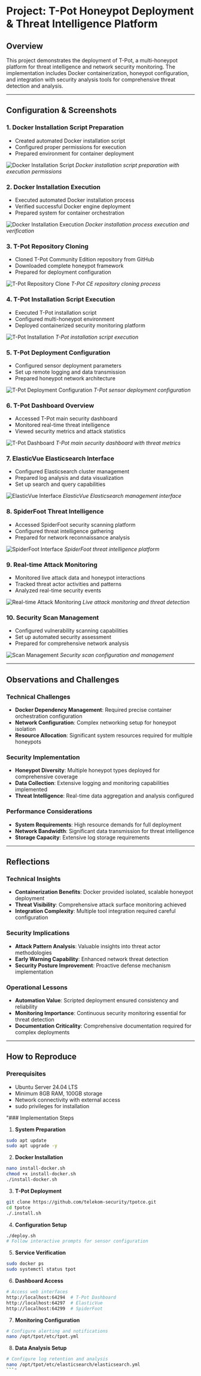 # Project: T-Pot Honeypot Deployment & Threat Intelligence Platform

## Overview
This project demonstrates the deployment of T-Pot, a multi-honeypot platform for threat intelligence and network security monitoring. The implementation includes Docker containerization, honeypot configuration, and integration with security analysis tools for comprehensive threat detection and analysis.

---

## Configuration & Screenshots

### 1. Docker Installation Script Preparation
- Created automated Docker installation script
- Configured proper permissions for execution
- Prepared environment for container deployment

![Docker Installation Script](screenshots/docker-install-script.png)
*Docker installation script preparation with execution permissions*

### 2. Docker Installation Execution
- Executed automated Docker installation process
- Verified successful Docker engine deployment
- Prepared system for container orchestration

![Docker Installation Execution](screenshots/docker-install-execution.png)
*Docker installation process execution and verification*

### 3. T-Pot Repository Cloning
- Cloned T-Pot Community Edition repository from GitHub
- Downloaded complete honeypot framework
- Prepared for deployment configuration

![T-Pot Repository Clone](screenshots/tpot-repository-clone.png)
*T-Pot CE repository cloning process*

### 4. T-Pot Installation Script Execution
- Executed T-Pot installation script
- Configured multi-honeypot environment
- Deployed containerized security monitoring platform

![T-Pot Installation](screenshots/tpot-installation.png)
*T-Pot installation script execution*

### 5. T-Pot Deployment Configuration
- Configured sensor deployment parameters
- Set up remote logging and data transmission
- Prepared honeypot network architecture

![T-Pot Deployment Configuration](screenshots/tpot-deployment-config.png)
*T-Pot sensor deployment configuration*

### 6. T-Pot Dashboard Overview
- Accessed T-Pot main security dashboard
- Monitored real-time threat intelligence
- Viewed security metrics and attack statistics

![T-Pot Dashboard](screenshots/tpot-dashboard.png)
*T-Pot main security dashboard with threat metrics*

### 7. ElasticVue Elasticsearch Interface
- Configured Elasticsearch cluster management
- Prepared log analysis and data visualization
- Set up search and query capabilities

![ElasticVue Interface](screenshots/elasticvue-interface.png)
*ElasticVue Elasticsearch management interface*

### 8. SpiderFoot Threat Intelligence
- Accessed SpiderFoot security scanning platform
- Configured threat intelligence gathering
- Prepared for network reconnaissance analysis

![SpiderFoot Interface](screenshots/spiderfoot-interface.png)
*SpiderFoot threat intelligence platform*

### 9. Real-time Attack Monitoring
- Monitored live attack data and honeypot interactions
- Tracked threat actor activities and patterns
- Analyzed real-time security events

![Real-time Attack Monitoring](screenshots/realtime-attack-monitoring.png)
*Live attack monitoring and threat detection*

### 10. Security Scan Management
- Configured vulnerability scanning capabilities
- Set up automated security assessment
- Prepared for comprehensive network analysis

![Scan Management](screenshots/scan-management.png)
*Security scan configuration and management*

---

## Observations and Challenges

### Technical Challenges
- **Docker Dependency Management**: Required precise container orchestration configuration
- **Network Configuration**: Complex networking setup for honeypot isolation
- **Resource Allocation**: Significant system resources required for multiple honeypots

### Security Implementation
- **Honeypot Diversity**: Multiple honeypot types deployed for comprehensive coverage
- **Data Collection**: Extensive logging and monitoring capabilities implemented
- **Threat Intelligence**: Real-time data aggregation and analysis configured

### Performance Considerations
- **System Requirements**: High resource demands for full deployment
- **Network Bandwidth**: Significant data transmission for threat intelligence
- **Storage Capacity**: Extensive log storage requirements

---

## Reflections

### Technical Insights
- **Containerization Benefits**: Docker provided isolated, scalable honeypot deployment
- **Threat Visibility**: Comprehensive attack surface monitoring achieved
- **Integration Complexity**: Multiple tool integration required careful configuration

### Security Implications
- **Attack Pattern Analysis**: Valuable insights into threat actor methodologies
- **Early Warning Capability**: Enhanced network threat detection
- **Security Posture Improvement**: Proactive defense mechanism implementation

### Operational Lessons
- **Automation Value**: Scripted deployment ensured consistency and reliability
- **Monitoring Importance**: Continuous security monitoring essential for threat detection
- **Documentation Criticality**: Comprehensive documentation required for complex deployments

---

## How to Reproduce

### Prerequisites
- Ubuntu Server 24.04 LTS
- Minimum 8GB RAM, 100GB storage
- Network connectivity with external access
- sudo privileges for installation

"### Implementation Steps

1. **System Preparation**
```bash
sudo apt update
sudo apt upgrade -y
```

2. **Docker Installation**
```bash
nano install-docker.sh
chmod +x install-docker.sh
./install-docker.sh
```

3. **T-Pot Deployment**
```bash
git clone https://github.com/telekom-security/tpotce.git
cd tpotce
./.install.sh
```

4. **Configuration Setup**
```bash
./deploy.sh
# Follow interactive prompts for sensor configuration
```

5. **Service Verification**
```bash
sudo docker ps
sudo systemctl status tpot
```

6. **Dashboard Access**
```bash
# Access web interfaces
http://localhost:64294  # T-Pot Dashboard
http://localhost:64297  # ElasticVue
http://localhost:64299  # SpiderFoot
```

7. **Monitoring Configuration**
```bash
# Configure alerting and notifications
nano /opt/tpot/etc/tpot.yml
```

8. **Data Analysis Setup**
```bash
# Configure log retention and analysis
nano /opt/tpot/etc/elasticsearch/elasticsearch.yml
```"
